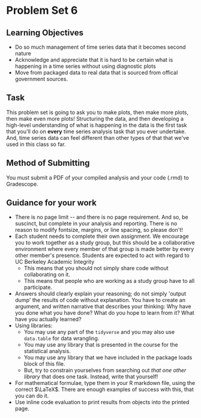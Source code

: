 # Problem Set 6 

## Learning Objectives 

- Do so much management of time series data that it becomes second nature
- Acknowledge and appreciate that it is hard to be certain what is happening in a time series without using diagnostic plots 
- Move from packaged data to real data that is sourced from offical government sources. 

## Task 

This problem set is going to ask you to make plots, then make more plots, then make even more plots! Structuring the data, and then developing a high-level understanding of what is happening in the data is the first task that you'll do on **every** time series analysis task that you ever undertake. And, time series data can feel different than other types of that that we've used in this class so far.

## Method of Submitting 

You must submit a PDF of your compiled analysis and your code (.rmd) to Gradescope.

## Guidance for your work

- There is no page limit -- and there is no page requirement. And so, be suscinct, but complete in your analysis and reporting. There is no reason to modify fontsize, margins, or line spacing, so please don't!  
- Each student needs to complete their own assignment. We encourage you to work together as a study group, but this should be a collaborative environment where every member of that group is made better by every other member's presence. Students are expected to act with regard to UC Berkeley Academic Integrity
  - This means that you should not simply share code without collaborating on it. 
  - This means that people who are working as a study group have to all participate. 
- Answers should clearly explain your reasoning; do not simply 'output dump' the results of code without explanation. You have to create an argument, and written narrative that describes your thinking: Why have you done what you have done? What do you hope to learn from it? What have you actually learned?  
- Using libraries: 
  - You may use any part of the `tidyverse` and you may also use `data.table` for data wrangling. 
  - You may use any library that is presented in the course for the statistical analysis.
  - You may use any library that we have included in the package loads block of this file. 
  - But, try to constrain yourselves from searching out *that one other library* that does one task. Instead, write that yourself! 
- For mathematical formulae, type them in your R markdown file, using the correct $\LaTeX$. There are enough examples of success with this, that you can do it. 
- Use inline code evaluation to print results from objects into the printed page. 

